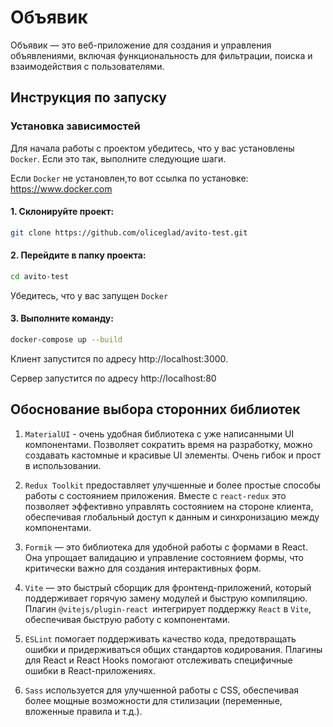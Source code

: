 # Объявик

Объявик — это веб-приложение для создания и управления объявлениями, включая функциональность для фильтрации, поиска и взаимодействия с пользователями.

## Инструкция по запуску

### Установка зависимостей

Для начала работы с проектом убедитесь, что у вас установлены `Docker`. Если это так, выполните следующие шаги.

Если `Docker` не установлен,то вот ссылка по установке: https://www.docker.com

#### 1. Склонируйте проект:

```bash
git clone https://github.com/oliceglad/avito-test.git
```

#### 2. Перейдите в папку проекта:

```bash
cd avito-test
```

Убедитесь, что у вас запущен `Docker`

#### 3. Выполните команду:

```bash
docker-compose up --build
```

Клиент запустится по адресу http://localhost:3000.

Сервер запустится по адресу http://localhost:80

## Обоснование выбора сторонних библиотек

1. `MaterialUI` - очень удобная библиотека с уже написанными UI компонентами. Позволяет сократить время на разработку, можно создавать кастомные и красивые UI элементы. Очень гибок и прост в использовании.

2. `Redux Toolkit` предоставляет улучшенные и более простые способы работы с состоянием приложения. Вместе с `react-redux` это позволяет эффективно управлять состоянием на стороне клиента, обеспечивая глобальный доступ к данным и синхронизацию между компонентами.

3. `Formik` — это библиотека для удобной работы с формами в React. Она упрощает валидацию и управление состоянием формы, что критически важно для создания интерактивных форм.

4. `Vite` — это быстрый сборщик для фронтенд-приложений, который поддерживает горячую замену модулей и быструю компиляцию. Плагин `@vitejs/plugin-react `интегрирует поддержку `React` в `Vite`, обеспечивая быструю работу с компонентами.

5. `ESLint` помогает поддерживать качество кода, предотвращать ошибки и придерживаться общих стандартов кодирования. Плагины для React и React Hooks помогают отслеживать специфичные ошибки в React-приложениях.

6. `Sass` используется для улучшенной работы с CSS, обеспечивая более мощные возможности для стилизации (переменные, вложенные правила и т.д.).
